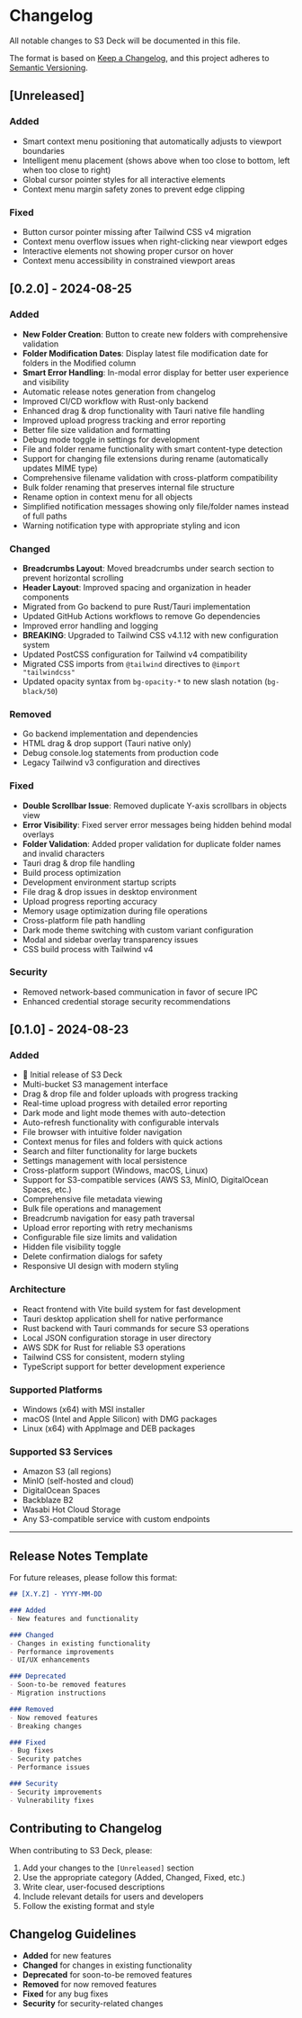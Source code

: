 # Changelog

All notable changes to S3 Deck will be documented in this file.

The format is based on [Keep a Changelog](https://keepachangelog.com/en/1.0.0/),
and this project adheres to [Semantic Versioning](https://semver.org/spec/v2.0.0.html).

## [Unreleased]

### Added
- Smart context menu positioning that automatically adjusts to viewport boundaries
- Intelligent menu placement (shows above when too close to bottom, left when too close to right)
- Global cursor pointer styles for all interactive elements
- Context menu margin safety zones to prevent edge clipping

### Fixed
- Button cursor pointer missing after Tailwind CSS v4 migration
- Context menu overflow issues when right-clicking near viewport edges
- Interactive elements not showing proper cursor on hover
- Context menu accessibility in constrained viewport areas

## [0.2.0] - 2024-08-25

### Added
- **New Folder Creation**: Button to create new folders with comprehensive validation
- **Folder Modification Dates**: Display latest file modification date for folders in the Modified column
- **Smart Error Handling**: In-modal error display for better user experience and visibility
- Automatic release notes generation from changelog
- Improved CI/CD workflow with Rust-only backend
- Enhanced drag & drop functionality with Tauri native file handling
- Improved upload progress tracking and error reporting
- Better file size validation and formatting
- Debug mode toggle in settings for development
- File and folder rename functionality with smart content-type detection
- Support for changing file extensions during rename (automatically updates MIME type)
- Comprehensive filename validation with cross-platform compatibility
- Bulk folder renaming that preserves internal file structure
- Rename option in context menu for all objects
- Simplified notification messages showing only file/folder names instead of full paths
- Warning notification type with appropriate styling and icon

### Changed
- **Breadcrumbs Layout**: Moved breadcrumbs under search section to prevent horizontal scrolling
- **Header Layout**: Improved spacing and organization in header components
- Migrated from Go backend to pure Rust/Tauri implementation
- Updated GitHub Actions workflows to remove Go dependencies
- Improved error handling and logging
- **BREAKING**: Upgraded to Tailwind CSS v4.1.12 with new configuration system
- Updated PostCSS configuration for Tailwind v4 compatibility
- Migrated CSS imports from `@tailwind` directives to `@import "tailwindcss"`
- Updated opacity syntax from `bg-opacity-*` to new slash notation (`bg-black/50`)

### Removed
- Go backend implementation and dependencies
- HTML drag & drop support (Tauri native only)
- Debug console.log statements from production code
- Legacy Tailwind v3 configuration and directives

### Fixed
- **Double Scrollbar Issue**: Removed duplicate Y-axis scrollbars in objects view
- **Error Visibility**: Fixed server error messages being hidden behind modal overlays
- **Folder Validation**: Added proper validation for duplicate folder names and invalid characters
- Tauri drag & drop file handling
- Build process optimization
- Development environment startup scripts
- File drag & drop issues in desktop environment
- Upload progress reporting accuracy
- Memory usage optimization during file operations
- Cross-platform file path handling
- Dark mode theme switching with custom variant configuration
- Modal and sidebar overlay transparency issues
- CSS build process with Tailwind v4

### Security
- Removed network-based communication in favor of secure IPC
- Enhanced credential storage security recommendations

## [0.1.0] - 2024-08-23

### Added
- 🎉 Initial release of S3 Deck
- Multi-bucket S3 management interface
- Drag & drop file and folder uploads with progress tracking
- Real-time upload progress with detailed error reporting
- Dark mode and light mode themes with auto-detection
- Auto-refresh functionality with configurable intervals
- File browser with intuitive folder navigation
- Context menus for files and folders with quick actions
- Search and filter functionality for large buckets
- Settings management with local persistence
- Cross-platform support (Windows, macOS, Linux)
- Support for S3-compatible services (AWS S3, MinIO, DigitalOcean Spaces, etc.)
- Comprehensive file metadata viewing
- Bulk file operations and management
- Breadcrumb navigation for easy path traversal
- Upload error reporting with retry mechanisms
- Configurable file size limits and validation
- Hidden file visibility toggle
- Delete confirmation dialogs for safety
- Responsive UI design with modern styling

### Architecture
- React frontend with Vite build system for fast development
- Tauri desktop application shell for native performance
- Rust backend with Tauri commands for secure S3 operations
- Local JSON configuration storage in user directory
- AWS SDK for Rust for reliable S3 operations
- Tailwind CSS for consistent, modern styling
- TypeScript support for better development experience

### Supported Platforms
- Windows (x64) with MSI installer
- macOS (Intel and Apple Silicon) with DMG packages
- Linux (x64) with AppImage and DEB packages

### Supported S3 Services
- Amazon S3 (all regions)
- MinIO (self-hosted and cloud)
- DigitalOcean Spaces
- Backblaze B2
- Wasabi Hot Cloud Storage
- Any S3-compatible service with custom endpoints

---

## Release Notes Template

For future releases, please follow this format:

```markdown
## [X.Y.Z] - YYYY-MM-DD

### Added
- New features and functionality

### Changed
- Changes in existing functionality
- Performance improvements
- UI/UX enhancements

### Deprecated
- Soon-to-be removed features
- Migration instructions

### Removed
- Now removed features
- Breaking changes

### Fixed
- Bug fixes
- Security patches
- Performance issues

### Security
- Security improvements
- Vulnerability fixes
```

## Contributing to Changelog

When contributing to S3 Deck, please:

1. Add your changes to the `[Unreleased]` section
2. Use the appropriate category (Added, Changed, Fixed, etc.)
3. Write clear, user-focused descriptions
4. Include relevant details for users and developers
5. Follow the existing format and style

## Changelog Guidelines

- **Added** for new features
- **Changed** for changes in existing functionality
- **Deprecated** for soon-to-be removed features
- **Removed** for now removed features
- **Fixed** for any bug fixes
- **Security** for security-related changes
